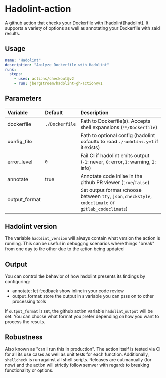 # Hadolint-action

A github action that checks your Dockerfile with [hadolint][hadolint]. It supports a variety of options as well as annotating your Dockerfile with said results.

## Usage

```yaml
name: "Hadolint"
description: "Analyze Dockerfile with Hadolint"
runs:
  steps:
    - uses: actions/checkout@v2
    - run: jbergstroem/hadolint-gh-action@v1
```

## Parameters

| Variable      | Default        | Description                                                                                           |
| :------------ | :------------- | :---------------------------------------------------------------------------------------------------- |
| dockerfile    | `./Dockerfile` | Path to Dockerfile(s). Accepts shell expansions (`**/Dockerfile`)                                     |
| config_file   |                | Path to optional config (hadolint defaults to read `./hadolint.yml` if it exists)                     |
| error_level   | `0`            | Fail CI if hadolint emits output (`-1`: never, `0`: error, `1`: warning, `2`: info)                   |
| annotate      | true           | Annotate code inline in the github PR viewer (`true`/`false`)                                         |
| output_format |                | Set output format (choose between `tty`, `json`, `checkstyle`, `codeclimate` or `gitlab_codeclimate`) |

## Hadolint version

The variable `hadolint_version` will always contain what version the action is running.
This can be useful in debugging scenarios where things "break" from one day to the other due to the action being updated.

## Output

You can control the behavior of how hadolint presents its findings by configuring:

- annotate: let feedback show inline in your code review
- output_format: store the output in a variable you can pass on to other processing tools

If `output_format` is set, the github action variable `hadolint_output` will be set. You can choose what format you prefer depending on how you want to process the results.

## Robustness

Also known as "can I run this in production". The action itself is tested via CI for all its use cases as well as unit tests for each function. Additionally, `shellcheck` is run against all shell scripts. Releases are cut manually (for now) and the action will strictly follow semver with regards to breaking functionality or options.
